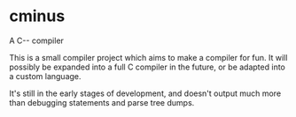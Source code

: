 cminus
======
A C-- compiler

This is a small compiler project which aims to make a compiler for fun. It will possibly be expanded into a full C compiler in the future, or be adapted into a custom language.

It's still in the early stages of development, and doesn't output much more than debugging statements and parse tree dumps.
